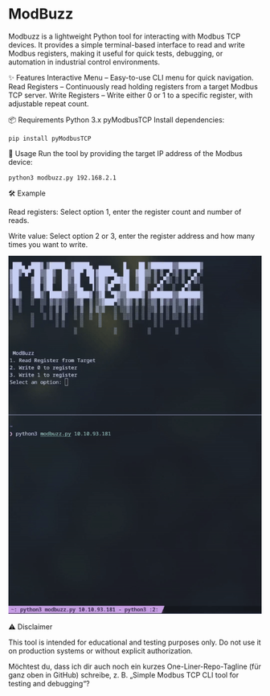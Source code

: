 # ModBuzz
Modbuzz is a lightweight Python tool for interacting with Modbus TCP devices. It provides a simple terminal-based interface to read and write Modbus registers, making it useful for quick tests, debugging, or automation in industrial control environments.

✨ Features
Interactive Menu – Easy-to-use CLI menu for quick navigation.
Read Registers – Continuously read holding registers from a target Modbus TCP server.
Write Registers – Write either 0 or 1 to a specific register, with adjustable repeat count.

📦 Requirements
Python 3.x
pyModbusTCP
Install dependencies:
```
pip install pyModbusTCP
```
🚀 Usage
Run the tool by providing the target IP address of the Modbus device:
```
python3 modbuzz.py 192.168.2.1
```
🛠 Example

Read registers:
Select option 1, enter the register count and number of reads.

Write value:
Select option 2 or 3, enter the register address and how many times you want to write.

![Demo](assets/demo.gif)

⚠️ Disclaimer

This tool is intended for educational and testing purposes only.
Do not use it on production systems or without explicit authorization.

Möchtest du, dass ich dir auch noch ein kurzes One-Liner-Repo-Tagline (für ganz oben in GitHub) schreibe, z. B. „Simple Modbus TCP CLI tool for testing and debugging“?
